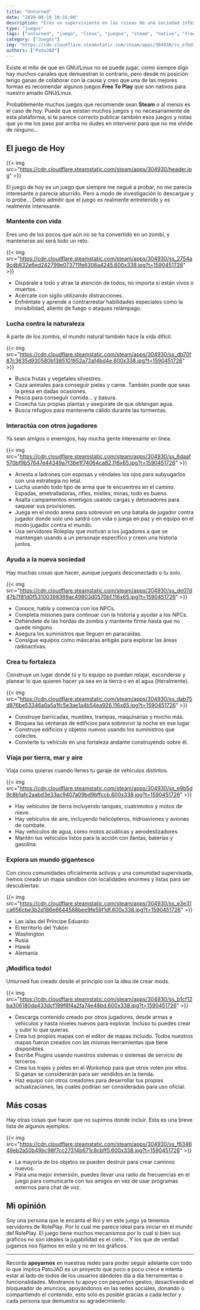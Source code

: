 ```yaml
---
title: "Unturned"
date: "2020-08-19 10:16:00"
description: "Eres un superviviente en las ruinas de una sociedad infestada de zombis y debes cooperar con tus amigos para formar nuevas alianzas que te mantendrán con vida."
type: "juegos"
tags: ["unturned", "juego", "linux", "juegos", "steam", "nativo", "free", "gratis", "rol", "roleplay"]
category: ["Juegos"]
img: "https://cdn.cloudflare.steamstatic.com/steam/apps/304930/ss_e7bd3004478e0e4500521be44995488933f70435.600x338.jpg"
authors: ["PatoJAD"]
---
```


Existe el mito de que en GNU/Linux no se puede jugar, como siempre digo hay muchos canales que demuestran lo contrario, pero desde mi posición tengo ganas de colaborar con la causa y creo que una de las mejores formas es recomendar algunos juegos **Free To Play** que son nativos para nuestro amado GNU/Linux.

Probablemente muchos juegos que recomiende sean **Steam** o al menos es el caso de hoy. Puede que existan muchos juegos y no necesariamente de esta plataforma, si te parece correcto publicar también esos juegos y notas que yo me los paso por arriba no dudes en intervenir para que no me olvide de ninguno…




## El juego de Hoy


{{< img src="https://cdn.cloudflare.steamstatic.com/steam/apps/304930/header.jpg" >}}


El juego de hoy es un juego que siempre me negué a probar, no me parecía interesante o parecía aburrido. Pero a modo de investigación lo descargue y lo probe… Debo admitir que el juego es realmente entretenido y es realmente interesante.




### Mantente con vida



Eres uno de los pocos que aún no se ha convertido en un zombi, y mantenerse así será todo un reto.


{{< img src="https://cdn.cloudflare.steamstatic.com/steam/apps/304930/ss_2754a9cdb632e6ed242799e073711fe6306a4245.600x338.jpg?t=1590451726" >}}


* Dispárale a todo y atrae la atención de todos, no importa si están vivos o muertos.
* Acércate con sigilo utilizando distracciones.
* Enfréntate y aprende a contrarrestar habilidades especiales como la invisibilidad, aliento de fuego o ataques relámpago.




### Lucha contra la naturaleza



A parte de los zombis, el mundo natural también hace la vida difícil.


{{< img src="https://cdn.cloudflare.steamstatic.com/steam/apps/304930/ss_db70f87c3635d930580b1365101952a72a14bd4e.600x338.jpg?t=1590451726" >}}


* Busca frutas y vegetales silvestres.
* Caza animales para conseguir pieles y carne. También puede que seas la presa en dadas ocasiones.
* Pesca para conseguir comida… y basura.
* Cosecha tus propias plantas y asegúrate de que obtengan agua.
* Busca refugios para mantenerte cálido durante las tormentas.




### Interactúa con otros jugadores



Ya sean amigos o enemigos, hay mucha gente interesante en línea.


{{< img src="https://cdn.cloudflare.steamstatic.com/steam/apps/304930/ss_6daaf570bf9b57647e44349a7f36e1f74064ca82.116x65.jpg?t=1590451726" >}}


* Arresta a ladrones con esposas y véndales los ojos para subyugarlos con una estrategia no letal.
* Lucha usando todo tipo de arma que te encuentres en el camino. Espadas, ametralladoras, rifles, misiles, minas, todo es bueno.
* Asalta campamentos enemigos usando cargas y detonadores para saquear sus provisiones.
* Juega en el modo arena para sobrevivir en una batalla de jugador contra jugador donde solo uno saldrá con vida o juega en paz y en equipo en el modo jugador contra el mundo.
* Usa servidores Roleplay que motivan a los jugadores a que se mantengan usando a un personaje específico y creen una historia juntos.




### Ayuda a la nueva sociedad



Hay muchas cosas que hacer, aunque juegues desconectado o tu solo.


{{< img src="https://cdn.cloudflare.steamstatic.com/steam/apps/304930/ss_de07d47b7f81d0f53100398369ac49803d0570bf.116x65.jpg?t=1590451726" >}}


* Conoce, habla y comercia con los NPCs.
* Completa misiones para continuar con la historia y ayudar a los NPCs.
* Defiéndete de las hordas de zombis y mantente firme hasta que no quede ninguno.
* Asegura los suministros que lleguen en paracaídas.
* Consigue equipos como máscaras antigás para explorar las áreas radioactivas.




### Crea tu fortaleza



Construye un lugar donde tú y tu equipo se puedan relajar, esconderse y planear lo que quieren hacer ya sea en la tierra o en el agua (literalmente).


{{< img src="https://cdn.cloudflare.steamstatic.com/steam/apps/304930/ss_dab75d876be53346a0a5a1fc5e3ae1a4b54ea926.116x65.jpg?t=1590451726" >}}


* Construye barricadas, muebles, trampas, maquinarias y mucho más.
* Bloquea las ventanas de edificios para sobrevivir la noche en ese lugar.
* Construye edificios y objetos nuevos usando los suministros que colectes.
* Convierte tu vehículo en una fortaleza andante construyendo sobre él.




### Viaja por tierra, mar y aire



Viaja como quieras cuando llenes tu garaje de vehículos distintos.


{{< img src="https://cdn.cloudflare.steamstatic.com/steam/apps/304930/ss_e9b5d9c8b1afc2aabd3e33ac9407a09bd9bffccb.600x338.jpg?t=1590451726" >}}


* Hay vehículos de tierra incluyendo tanques, cuatrimotos y motos de nieve.
* Hay vehículos de aire, incluyendo helicópteros, hidroaviones y aviones de combate.
* Hay vehículos de agua, como motos acuáticas y aerodeslizadores.
* Mantén tus vehículos listos para la acción con llantas, baterías y gasolina.




### Explora un mundo gigantesco



Con cinco comunidades oficialmente activas y una comunidad supervisada, hemos creado un mapa sandbox con localidades enormes y listas para ser descubiertas:


{{< img src="https://cdn.cloudflare.steamstatic.com/steam/apps/304930/ss_e3e31ca656cbe3b2d186e6644588bee9fe59f1df.600x338.jpg?t=1590451726" >}}


* Las islas del Príncipe Eduardo
* El territorio del Yukón
* Washington
* Rusia
* Hawái
* Alemania




### ¡Modifica todo!



Unturned fue creado desde el principio con la idea de crear mods.


{{< img src="https://cdn.cloudflare.steamstatic.com/steam/apps/304930/ss_b1cf12ba306180da433dcf199f6f4a2fa74e48bd.600x338.jpg?t=1590451726" >}}


* Descarga contenido creado por otros jugadores, desde armas a vehículos y hasta niveles nuevos para explorar. Incluso tú puedes crear y subir lo que quieras.
* Crea tus propios mapas con el editor de mapas incluido. Todos nuestros mapas fueron creados con las mismas herramientas que tiene disponibles.
* Escribe Plugins usando nuestros sistemas o sistemas de servicio de terceros.
* Crea tus trajes y pieles en el Workshop para que otros voten por ellos. Si ganan se considerarán para ser vendidos en la tienda.
* Haz equipo con otros creadores para desarrollar tus propias actualizaciones, las cuales podrían ser consideradas para uso oficial.




## Más cosas



Hay otras cosas que hacer que no supimos donde incluir. Esta es una breve lista de algunos ejemplos:


{{< img src="https://cdn.cloudflare.steamstatic.com/steam/apps/304930/ss_f634649eb2a50b49bc98f7cc27314b671c8cbff5.600x338.jpg?t=1590451726" >}}


* La mayoría de los objetos se pueden destruir para crear caminos nuevos.
* Para una mejor inmersión, puedes llevar una radio de frecuencias en el juego para comunicarte con tus amigos en vez de usar programas externos para chat de voz.




## Mi opinión



Soy una persona que le encanta el Rol y en este juego ya tenemos servidores de RolePlay. Por lo cual me parece ideal para iniciar en el mundo del RolePlay. El juego tiene muchos mecanismos por lo cual si bien sus gráficos no son ideales la jugabilidad es el cielo… Y los que de verdad jugamos nos fijamos en esto y no en los gráficos.



---



Recorda **apoyarnos** en nuestras redes para poder seguir adelante con todo lo que implica PatoJAD es un proyecto que poco a poco crece e intenta estar al lado de todos de los usuarios dándoles dia a dia herramientas o funcionalidades. Mostranos tu apoyo con pequeños gestos, desactivando el bloqueador de anuncios, apoyándonos en las redes sociales, donando o compartiendo el contenido, esto solo es posible gracias a cada lector y cada persona que demuestra su agradecimiento
